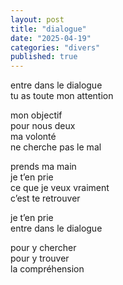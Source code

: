 ```yaml
---
layout: post
title: "dialogue"
date: "2025-04-19"
categories: "divers"
published: true
---
```


entre dans le dialogue  
tu as toute mon attention  

mon objectif  
pour nous deux  
ma volonté  
ne cherche pas le mal  

prends ma main  
je t’en prie  
ce que je veux vraiment  
c’est te retrouver  

je t’en prie  
entre dans le dialogue  

pour y chercher  
pour y trouver  
la compréhension  
